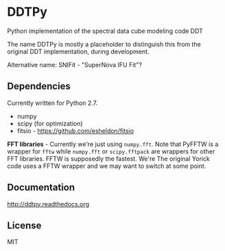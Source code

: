 DDTPy
=====

Python implementation of the spectral data cube modeling code DDT

The name DDTPy is mostly a placeholder to distinguish this from the
original DDT implementation, during development.

Alternative name: SNIFit - "SuperNova IFU Fit"?

Dependencies
------------

Currently written for Python 2.7.

* numpy
* scipy (for optimization)
* fitsio - https://github.com/esheldon/fitsio


**FFT libraries** - Currently we're just using `numpy.fft`. Note that
PyFFTW is a wrapper for `fftw` while `numpy.fft` or `scipy.fftpack`
are wrappers for other FFT libraries. FFTW is supposedly the
fastest. We're The original Yorick code uses a FFTW wrapper and we may
want to switch at some point.

Documentation
-------------

http://ddtpy.readthedocs.org

License
-------

MIT